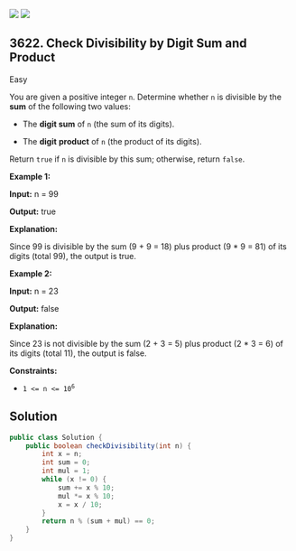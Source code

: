 [![](https://img.shields.io/github/stars/javadev/LeetCode-in-Java?label=Stars&style=flat-square)](https://github.com/javadev/LeetCode-in-Java)
[![](https://img.shields.io/github/forks/javadev/LeetCode-in-Java?label=Fork%20me%20on%20GitHub%20&style=flat-square)](https://github.com/javadev/LeetCode-in-Java/fork)

## 3622\. Check Divisibility by Digit Sum and Product

Easy

You are given a positive integer `n`. Determine whether `n` is divisible by the **sum** of the following two values:

*   The **digit sum** of `n` (the sum of its digits).
    
*   The **digit** **product** of `n` (the product of its digits).
    

Return `true` if `n` is divisible by this sum; otherwise, return `false`.

**Example 1:**

**Input:** n = 99

**Output:** true

**Explanation:**

Since 99 is divisible by the sum (9 + 9 = 18) plus product (9 \* 9 = 81) of its digits (total 99), the output is true.

**Example 2:**

**Input:** n = 23

**Output:** false

**Explanation:**

Since 23 is not divisible by the sum (2 + 3 = 5) plus product (2 \* 3 = 6) of its digits (total 11), the output is false.

**Constraints:**

*   <code>1 <= n <= 10<sup>6</sup></code>

## Solution

```java
public class Solution {
    public boolean checkDivisibility(int n) {
        int x = n;
        int sum = 0;
        int mul = 1;
        while (x != 0) {
            sum += x % 10;
            mul *= x % 10;
            x = x / 10;
        }
        return n % (sum + mul) == 0;
    }
}
```